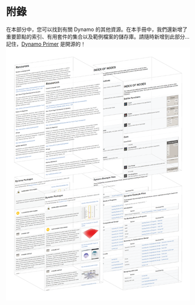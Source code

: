 

# 附錄

在本部分中，您可以找到有關 Dynamo 的其他資源。在本手冊中，我們還新增了重要節點的索引、有用套件的集合以及範例檔案的儲存庫。請隨時新增到此部分...記住，[Dynamo Primer](https://github.com/DynamoDS/DynamoPrimer) 是開源的！![圖像](images/A/a-cover.png)

